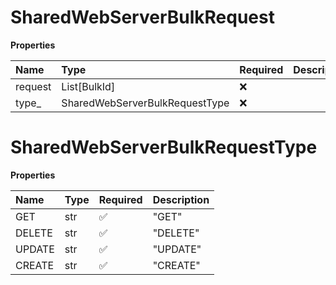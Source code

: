 # SharedWebServerBulkRequest

**Properties**

| Name    | Type                           | Required | Description |
| :------ | :----------------------------- | :------- | :---------- |
| request | List[BulkId]                   | ❌       |             |
| type\_  | SharedWebServerBulkRequestType | ❌       |             |

# SharedWebServerBulkRequestType

**Properties**

| Name   | Type | Required | Description |
| :----- | :--- | :------- | :---------- |
| GET    | str  | ✅       | "GET"       |
| DELETE | str  | ✅       | "DELETE"    |
| UPDATE | str  | ✅       | "UPDATE"    |
| CREATE | str  | ✅       | "CREATE"    |

